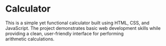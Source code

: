 # Calculator
This is a simple yet functional calculator built using HTML, CSS, and JavaScript. The project demonstrates basic web development skills while providing a clean, user-friendly interface for performing arithmetic calculations.
